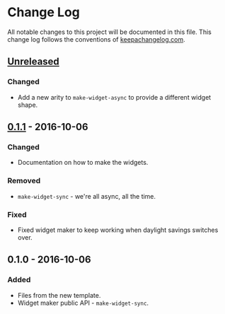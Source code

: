 # Change Log
All notable changes to this project will be documented in this file. This change log follows the conventions of [keepachangelog.com](http://keepachangelog.com/).

## [Unreleased]
### Changed
- Add a new arity to `make-widget-async` to provide a different widget shape.

## [0.1.1] - 2016-10-06
### Changed
- Documentation on how to make the widgets.

### Removed
- `make-widget-sync` - we're all async, all the time.

### Fixed
- Fixed widget maker to keep working when daylight savings switches over.

## 0.1.0 - 2016-10-06
### Added
- Files from the new template.
- Widget maker public API - `make-widget-sync`.

[Unreleased]: https://github.com/your-name/noob/compare/0.1.1...HEAD
[0.1.1]: https://github.com/your-name/noob/compare/0.1.0...0.1.1
